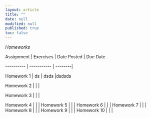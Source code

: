 ```yaml
---
layout: article
title: ""
date: null
modified: null
published: true
toc: false
---
```


*Homeworks*

Assignment | Exercises | Date Posted | Due Date

---------- | ----------- | --------|

Homework 1 |   ds      |  dsds   |dsdsds

Homework 2 |          |    |

Homework 3 |         |     | 

Homework 4 |        | |
Homework 5 |      | |
Homework 6 |         |     |
Homework 7 |          |    |
Homework 8 |         |     | 
Homework 9 |        | |
Homework 10 |      | |
